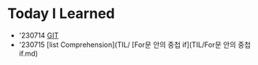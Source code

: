 # Today I Learned
- '230714
      [GIT](TIL/Git.md)
- '230715
      [list Comprehension](TIL/
      [For문 안의 중첩 if](TIL/For문 안의 중첩 if.md)
  
